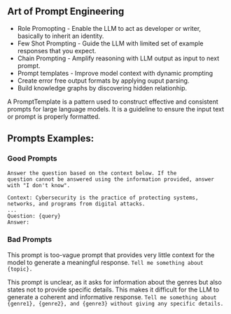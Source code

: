## Art of Prompt Engineering

* Role Promopting - Enable the LLM to act as developer or writer, basically to inherit an identity.
* Few Shot Prompting - Guide the LLM with limited set of example responses that you expect. 
* Chain Prompting - Amplify reasoning with LLM output as input to next prompt.
* Prompt templates - Improve model context with dynamic prompting
* Create error free output formats by applying ouput parsing.
* Build knowledge graphs by discovering hidden relationhip.

A PromptTemplate is a pattern used to construct effective and consistent prompts for large language models. It is a guideline to ensure the input text or prompt is properly formatted.

## Prompts Examples:
### Good Prompts

```
Answer the question based on the context below. If the
question cannot be answered using the information provided, answer
with "I don't know".

Context: Cybersecurity is the practice of protecting systems, networks, and programs from digital attacks. 
...
Question: {query}
Answer: 
```

### Bad Prompts

This prompt is too-vague prompt that provides very little context for the model to generate a meaningful response.
```Tell me something about {topic}.```

This prompt is unclear, as it asks for information about the genres but also states not to provide specific details. This makes it difficult for the LLM to generate a coherent and informative response. 
```Tell me something about {genre1}, {genre2}, and {genre3} without giving any specific details.```
